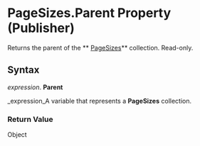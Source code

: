 
# PageSizes.Parent Property (Publisher)

Returns the parent of the  ** [PageSizes](f31b08cc-2c76-e2d6-d1ae-6dcf2ac5824c.md)** collection. Read-only.


## Syntax

 _expression_. **Parent**

 _expression_A variable that represents a  **PageSizes** collection.


### Return Value

Object

